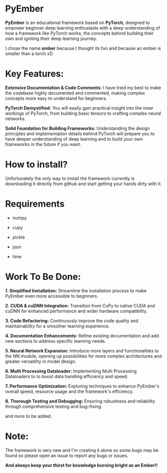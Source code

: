 # PyEmber

**PyEmber** is an educational framework based on **PyTorch**, designed to empower beginner deep learning enthusiasts with a deep understanding of how a framework like PyTorch works, the concepts behind building their own and igniting their deep learning journey.

I chose the name **ember** because I thought its fun and because an ember is smaller than a torch xD

# Key Features:

**Extensive Documentation & Code Comments:** I have tried my best to make the codebase highly documented and commented, making complex concepts more easy to understand for beginners.

**PyTorch Demystified:** You will easily gain practical insight into the inner workings of PyTorch, from building basic tensors to crafting complex neural networks.

**Solid Foundation for Building Frameworks:** Understanding the design principles and implementation details behind PyTorch will prepare you to have deeper understanding of deep learning and to build your own frameworks in the future if you want.

# How to install?

Unfortunately the only way to install the framework currently is downloading it directly from github and start getting your hands dirty with it.

# Requirements

- numpy

- cupy

- pickle

- json 

- time 

# Work To Be Done:

**1. Simplified Installation:** Streamline the installation process to make PyEmber even more accessible to beginners.

**2. CUDA & cuDNN Integration:** Transition from CuPy to native CUDA and cuDNN for enhanced performance and wider hardware compatibility.

**3. Code Refactoring:** Continuously improve the code quality and maintainability for a smoother learning experience.

**4. Documentation Enhancements:** Refine existing documentation and add new sections to address specific learning needs.

**5. Neural Network Expansion:** Introduce more layers and functionalities to the NN module, opening up possibilities for more complex architectures and greater versatility in model design.

**6. Multi Processing Dataloader:** Implementing Multi Processing Dataloaders to to boost data handling efficiency and speed.

**7. Performance Optimization:** Exploring techniques to enhance PyEmber's overall speed, resource usage and the framework's efficiency.

**8. Thorough Testing and Debugging:** Ensuring robustness and reliability through comprehensive testing and bug-fixing.

and more to be added.

# Note:
The framework is very new and I'm creating it alone so some bugs may be found so please open an issue to report any bugs or issues.

**And always keep your thirst for knowledge burning bright as an Ember!!**
